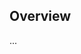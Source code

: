 <!-- Note: Please must use one of our issue templates to file an issue! 🛑 -->
<!-- 👉 https://github.com/OpenContributionsProject/opencontributionssite/issues/new/choose 👈 -->
<!-- **Issues that should have been filed with a template will be closed without action, and we will ask you to use a template.** -->

<!-- This blank issue template is only for issues that don't fit any of the templates. -->

## Overview

...
